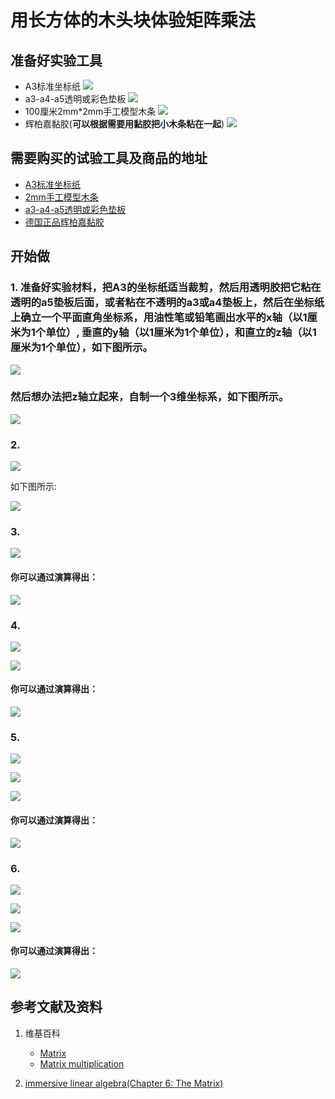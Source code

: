 # 用长方体的木头块体验矩阵乘法

## 准备好实验工具

- A3标准坐标纸
![](/images/线性代数/用长方体的木头块体验矩阵乘法/A3标准坐标纸.jpg)
- a3-a4-a5透明或彩色垫板
![](/images/线性代数/用长方体的木头块体验矩阵乘法/a3-a4-a5透明或彩色垫板.jpg)
- 100厘米2mm*2mm手工模型木条
![](/images/线性代数/用长方体的木头块体验矩阵乘法/2mm手工模型木条.jpg)
- 辉柏嘉黏胶(**可以根据需要用黏胶把小木条粘在一起**)
![](/images/线性代数/用长方体的木头块体验矩阵乘法/辉柏嘉黏胶.jpg)

## 需要购买的试验工具及商品的地址

- [A3标准坐标纸](https://detail.tmall.com/item.htm?id=27142292922&ali_refid=a3_430583_1006:1105863285:N:dZ%20MV6sJ%20YlXqxaoC1QlJw==:77285e2bbcb0cebf9d00068f21bd840f&ali_trackid=1_77285e2bbcb0cebf9d00068f21bd840f&spm=a230r.1.14.1&skuId=3165771512170)
- [2mm手工模型木条](https://item.taobao.com/item.htm?spm=a1z09.2.0.0.7f642e8dJTGJWM&id=543446811425&_u=3c6ncud14e3)
- [a3-a4-a5透明或彩色垫板](https://detail.tmall.com/item.htm?id=572373987578&spm=a1z09.2.0.0.7f642e8dJTGJWM&_u=3c6ncud6913&skuId=3884138486259)
- [德国正品辉柏嘉黏胶](https://detail.tmall.com/item.htm?id=578158176708&spm=a1z09.2.0.0.7f642e8dJTGJWM&_u=3c6ncudc3bc&skuId=3997768894943)

## 开始做

### 1. 准备好实验材料，把A3的坐标纸适当裁剪，然后用透明胶把它粘在透明的a5垫板后面，或者粘在不透明的a3或a4垫板上，然后在坐标纸上确立一个平面直角坐标系，用油性笔或铅笔画出水平的x轴（以1厘米为1个单位）, 垂直的y轴（以1厘米为1个单位），和直立的z轴（以1厘米为1个单位），如下图所示。

![](/images/线性代数/用长方体的木头块体验矩阵乘法/1a1.jpg)

### 然后想办法把z轴立起来，自制一个3维坐标系，如下图所示。

![](/images/线性代数/用长方体的木头块体验矩阵乘法/1a2.jpg)

### 2. 

![](/images/线性代数/用长方体的木头块体验矩阵乘法/2a1.jpg)

如下图所示:

![](/images/线性代数/用长方体的木头块体验矩阵乘法/2a2.jpg)

### 3.

![](/images/线性代数/用长方体的木头块体验矩阵乘法/3a1.jpg)

#### 你可以通过演算得出：

![](/images/线性代数/用长方体的木头块体验矩阵乘法/3a2.jpg)

### 4.

![](/images/线性代数/用长方体的木头块体验矩阵乘法/4a1.jpg)

![](/images/线性代数/用长方体的木头块体验矩阵乘法/4a2.jpg)

#### 你可以通过演算得出：

![](/images/线性代数/用长方体的木头块体验矩阵乘法/4a3.jpg)

### 5. 

![](/images/线性代数/用长方体的木头块体验矩阵乘法/5a1.jpg)

![](/images/线性代数/用长方体的木头块体验矩阵乘法/5a2.jpg)

![](/images/线性代数/用长方体的木头块体验矩阵乘法/5a3.jpg)

#### 你可以通过演算得出：

![](/images/线性代数/用长方体的木头块体验矩阵乘法/5a4.jpg)

### 6. 

![](/images/线性代数/用长方体的木头块体验矩阵乘法/6a1.jpg)

![](/images/线性代数/用长方体的木头块体验矩阵乘法/6a2.jpg)

![](/images/线性代数/用长方体的木头块体验矩阵乘法/6a3.jpg)

#### 你可以通过演算得出：

![](/images/线性代数/用长方体的木头块体验矩阵乘法/6a4.jpg)

## 参考文献及资料

1. 维基百科
	- [Matrix](https://en.wikipedia.org/wiki/Matrix_(mathematics)) 
	- [Matrix multiplication](https://en.wikipedia.org/wiki/Matrix_multiplication) 

2. [immersive linear algebra(Chapter 6: The Matrix)](http://immersivemath.com/ila/ch06_matrices/ch06.html)